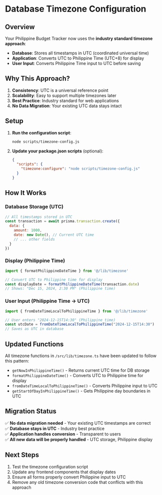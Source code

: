 # Database Timezone Configuration

## Overview

Your Philippine Budget Tracker now uses the **industry standard timezone approach**:

- **Database**: Stores all timestamps in UTC (coordinated universal time)
- **Application**: Converts UTC to Philippine Time (UTC+8) for display
- **User Input**: Converts Philippine Time input to UTC before saving

## Why This Approach?

1. **Consistency**: UTC is a universal reference point
2. **Scalability**: Easy to support multiple timezones later
3. **Best Practice**: Industry standard for web applications
4. **No Data Migration**: Your existing UTC data stays intact

## Setup

1. **Run the configuration script**:
   ```bash
   node scripts/timezone-config.js
   ```

2. **Update your package.json scripts** (optional):
   ```json
   {
     "scripts": {
       "timezone:configure": "node scripts/timezone-config.js"
     }
   }
   ```

## How It Works

### Database Storage (UTC)
```javascript
// All timestamps stored in UTC
const transaction = await prisma.transaction.create({
  data: {
    amount: 1000,
    date: new Date(), // Current UTC time
    // ... other fields
  }
})
```

### Display (Philippine Time)
```javascript
import { formatPhilippineDateTime } from '@/lib/timezone'

// Convert UTC to Philippine time for display
const displayDate = formatPhilippineDateTime(transaction.date)
// Shows: "Dec 15, 2024, 2:30 PM" (Philippine time)
```

### User Input (Philippine Time → UTC)
```javascript
import { fromDateTimeLocalToPhilippineTime } from '@/lib/timezone'

// User enters "2024-12-15T14:30" (Philippine time)
const utcDate = fromDateTimeLocalToPhilippineTime("2024-12-15T14:30")
// Saves as UTC in database
```

## Updated Functions

All timezone functions in `/src/lib/timezone.ts` have been updated to follow this pattern:

- `getNowInPhilippineTime()` - Returns current UTC time for DB storage
- `formatPhilippineDateTime()` - Converts UTC to Philippine time for display
- `fromDateTimeLocalToPhilippineTime()` - Converts Philippine input to UTC
- `getStartOfDayInPhilippineTime()` - Gets Philippine day boundaries in UTC

## Migration Status

✅ **No data migration needed** - Your existing UTC timestamps are correct  
✅ **Database stays in UTC** - Industry best practice  
✅ **Application handles conversion** - Transparent to users  
✅ **All new data will be properly handled** - UTC storage, Philippine display

## Next Steps

1. Test the timezone configuration script
2. Update any frontend components that display dates
3. Ensure all forms properly convert Philippine input to UTC
4. Remove any old timezone conversion code that conflicts with this approach